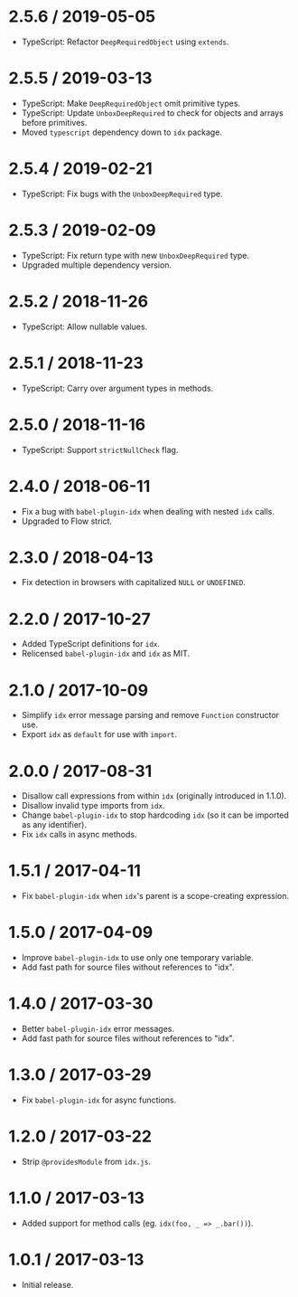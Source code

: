 # 2.5.6 / 2019-05-05

- TypeScript: Refactor `DeepRequiredObject` using `extends`.

# 2.5.5 / 2019-03-13

- TypeScript: Make `DeepRequiredObject` omit primitive types.
- TypeScript: Update `UnboxDeepRequired` to check for objects and arrays before primitives.
- Moved `typescript` dependency down to `idx` package.

# 2.5.4 / 2019-02-21

- TypeScript: Fix bugs with the `UnboxDeepRequired` type.

# 2.5.3 / 2019-02-09

- TypeScript: Fix return type with new `UnboxDeepRequired` type.
- Upgraded multiple dependency version.

# 2.5.2 / 2018-11-26

- TypeScript: Allow nullable values.

# 2.5.1 / 2018-11-23

- TypeScript: Carry over argument types in methods.

# 2.5.0 / 2018-11-16

- TypeScript: Support `strictNullCheck` flag.

# 2.4.0 / 2018-06-11

- Fix a bug with `babel-plugin-idx` when dealing with nested `idx` calls.
- Upgraded to Flow strict.

# 2.3.0 / 2018-04-13

- Fix detection in browsers with capitalized `NULL` or `UNDEFINED`.

# 2.2.0 / 2017-10-27

- Added TypeScript definitions for `idx`.
- Relicensed `babel-plugin-idx` and `idx` as MIT.

# 2.1.0 / 2017-10-09

- Simplify `idx` error message parsing and remove `Function` constructor use.
- Export `idx` as `default` for use with `import`.

# 2.0.0 / 2017-08-31

- Disallow call expressions from within `idx` (originally introduced in 1.1.0).
- Disallow invalid type imports from `idx`.
- Change `babel-plugin-idx` to stop hardcoding `idx` (so it can be imported as any identifier).
- Fix `idx` calls in async methods.

# 1.5.1 / 2017-04-11

- Fix `babel-plugin-idx` when `idx`'s parent is a scope-creating expression.

# 1.5.0 / 2017-04-09

- Improve `babel-plugin-idx` to use only one temporary variable.
- Add fast path for source files without references to "idx".

# 1.4.0 / 2017-03-30

- Better `babel-plugin-idx` error messages.
- Add fast path for source files without references to "idx".

# 1.3.0 / 2017-03-29

- Fix `babel-plugin-idx` for async functions.

# 1.2.0 / 2017-03-22

- Strip `@providesModule` from `idx.js`.

# 1.1.0 / 2017-03-13

- Added support for method calls (eg. `idx(foo, _ => _.bar())`).

# 1.0.1 / 2017-03-13

- Initial release.
